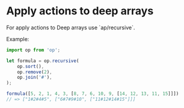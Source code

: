 # Apply actions to deep arrays

For apply actions to Deep arrays use \`ap/recursive\`.

Example:

```js
import op from 'op';

let formula = op.recursive(
    op.sort(),
    op.remove(2),
    op.join('#'),
);

formula([5, 2, 1, 4, 3, [8, 7, 6, 10, 9, [14, 12, 13, 11, 15]]])
// => ["1#2#4#5", ["6#7#9#10", ["11#12#14#15"]]]
```



